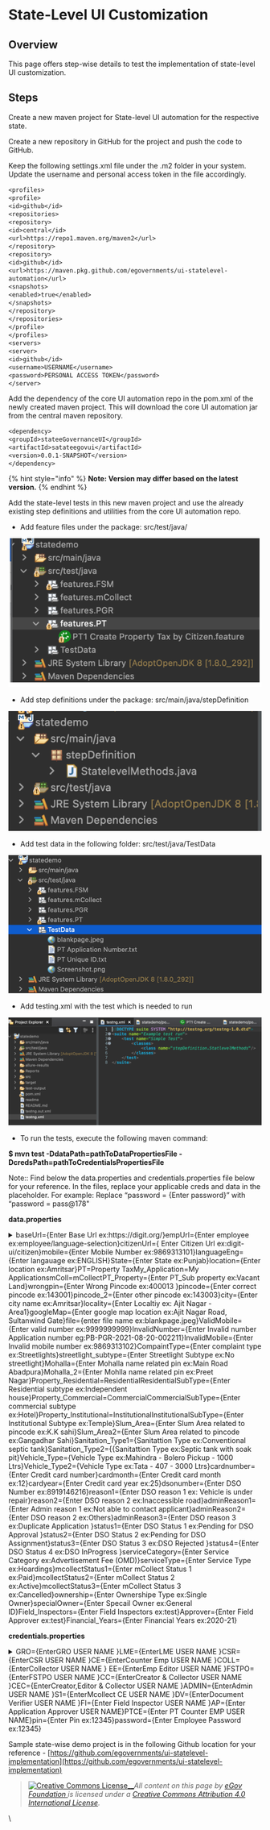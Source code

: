 # State-Level UI Customization

## Overview

This page offers step-wise details to test the implementation of state-level UI customization.  &#x20;

## Steps

Create a new maven project for State-level UI automation for the respective state.

Create a new repository in GitHub for the project and push the code to GitHub.

Keep the following settings.xml file under the .m2 folder in your system.\
Update the username and personal access token in the file accordingly.

```
<profiles>
<profile>
<id>github</id>
<repositories>
<repository>
<id>central</id>
<url>https://repo1.maven.org/maven2</url>
</repository>
<repository>
<id>github</id>
<url>https://maven.pkg.github.com/egovernments/ui-statelevel-automation</url>
<snapshots>
<enabled>true</enabled>
</snapshots>
</repository>
</repositories>
</profile>
</profiles>
<servers>
<server>
<id>github</id>
<username>USERNAME</username>
<password>PERSONAL ACCESS TOKEN</password>
</server>
```

Add the dependency of the core UI automation repo in the pom.xml of the newly created maven project. This will download the core UI automation jar from the central maven repository.

```
<dependency>
<groupId>stateeGovernanceUI</groupId>
<artifactId>satateegovui</artifactId>
<version>0.0.1-SNAPSHOT</version>
</dependency>
```

{% hint style="info" %}
**Note: Version may differ based on the latest version.**
{% endhint %}

Add the state-level tests in this new maven project and use the already existing step definitions and utilities from the core UI automation repo.

* Add feature files under the package: src/test/java/

![](<../../../.gitbook/assets/Screenshot 2021-12-16 at 4.44.38 PM.png>)

* Add step definitions under the package: src/main/java/stepDefinition

![](../../../.gitbook/assets/image-20211216-095054.png)

* Add test data in the following folder: src/test/java/TestData

![](<../../../.gitbook/assets/Screenshot 2021-12-24 at 4.53.51 PM.png>)

* Add testing.xml with the test which is needed to run

![](<../../../.gitbook/assets/image (12).png>)

* To run the tests, execute the following maven command:

**$ mvn test -DdataPath=pathToDataPropertiesFile -DcredsPath=pathToCredentialsPropertiesFile**

Note:: Find below the data.properties and credentials.properties file below for your reference. In the files, replace your applicable creds and data in the placeholder. For example: Replace “password = {Enter password}” with “password = pass@178"

**data.properties**

<details>

<summary>baseUrl={Enter Base Url ex:https://digit.org/}empUrl={Enter employee ex:employee/language-selection}citizenUrl={ Enter Citizen Url ex:digit-ui/citizen}mobile={Enter Mobile Number ex:9869313101}languageEng={Enter langauage ex:ENGLISH}State={Enter State ex:Punjab}location={Enter location ex:Amritsar}PT=Property TaxMy_Application=My ApplicationsmColl=mCollectPT_Property={Enter PT_Sub property ex:Vacant Land}wrongpin={Enter Wrong Pincode ex:400013 }pincode={Enter correct pincode ex:143001}pincode_2={Enter other pincode ex:143003}city={Enter city name ex:Amritsar}locality={Enter Localtiy ex: Ajit Nagar - Area1}googleMap={Enter google map location ex:Ajit Nagar Road, Sultanwind Gate}file={enter file name ex:blankpage.jpeg}ValidMobile={Enter valid number ex:9999999999}InvalidNumber={Enter Invalid number Application number eg:PB-PGR-2021-08-20-002211}InvalidMobile={Enter Invalid mobile number ex:9869313102}CompaintType={Enter complaint type ex:Streetlights}streetlight_subtype={Enter Streetlight Subtype ex:No streetlight}Mohalla={Enter Mohalla name related pin ex:Main Road Abadpura}Mohalla_2={Enter Mohlla name related pin ex:Preet Nagar}Property_Residential=ResidentialResidentialSubType={Enter Residential subtype ex:Independent house}Property_Commercial=CommercialCommercialSubType={Enter commercial subtype ex:Hotel}Property_Institutional=InstitutionalInstitutionalSubType={Enter Institutional Subtype ex:Temple}Slum_Area={Enter Slum Area related to pincode ex:K.K sahi}Slum_Area2={Enter Slum Area related to pincode ex:Gangadhar Sahi}Sanitation_Type1={Sanitattion Type ex:Conventional septic tank}Sanitation_Type2={{Sanitattion Type ex:Septic tank with soak pit}Vehicle_Type={Vehicle Type ex:Mahindra - Bolero Pickup - 1000 Ltrs}Vehicle_Type2={Vehicle Type ex:Tata - 407 - 3000 Ltrs}cardnumber={Enter Credit card number}cardmonth={Enter Credit card month ex:12}cardyear={Enter Credit card year ex:25}dsonumber={Enter DSO Number ex:8919146216}reason1={Enter DSO reason 1 ex: Vehicle is under repair}reason2={Enter DSO reason 2 ex:Inaccessible road}adminReason1={Enter Admin reason 1 ex:Not able to contact applicant}adminReason2={Enter DSO reason 2 ex:Others}adminReason3={Enter DSO reason 3 ex:Duplicate Application }status1={Enter DSO Status 1 ex:Pending for DSO Approval }status2={Enter DSO Status 2 ex:Pending for DSO Assignment}status3={Enter DSO Status 3 ex:DSO Rejected }status4={Enter DSO Status 4 ex:DSO InProgress }serviceCategory={Enter Service Category ex:Advertisement Fee (OMD)}serviceType={Enter Service Type ex:Hoardings}mcollectStatus1={Enter mCollect Status 1 ex:Paid}mcollectStatus2={Enter mCollect Status 2 ex:Active}mcollectStatus3={Enter mCollect Status 3 ex:Cancelled}ownership={Enter Ownershipe Type ex:Single Owner}specialOwner={Enter Specail Owner ex:General ID}Field_Inspectors={Enter Field Inspectors ex:test}Approver={Enter Field Approver ex:test}Financial_Years={Enter Financial Years ex:2020-21}</summary>



</details>

**credentials.properties**

<details>

<summary>GRO={EnterGRO USER NAME }LME={EnterLME USER NAME }CSR={EnterCSR USER NAME }CE={EnterCounter Emp USER NAME }COLL={EnterCollector USER NAME } EE={EnterEmp Editor USER NAME }FSTPO={EnterFSTPO USER NAME }CC={EnterCreator &#x26; Collector USER NAME }CEC={EnterCreator,Editor &#x26; Collector USER NAME }ADMIN={EnterAdmin USER NAME }S1={EnterMcollect CE USER NAME }DV={EnterDocument Verifier USER NAME }FI={Enter Field Inspector USER NAME }AP={Enter Application Approver USER NAME}PTCE={Enter PT Counter EMP USER NAME}pin={Enter Pin ex:12345}password={Enter Employee Password ex:12345}</summary>



</details>

Sample state-wise demo project is in the following Github location for your reference - [https://github.com/egovernments/ui-statelevel-implementation](https://github.com/egovernments/ui-statelevel-implementation)



> [![Creative Commons License](https://i.creativecommons.org/l/by/4.0/80x15.png)\_\_](http://creativecommons.org/licenses/by/4.0/)_All content on this page by_ [_eGov Foundation_ ](https://egov.org.in/)_is licensed under a_ [_Creative Commons Attribution 4.0 International License_](http://creativecommons.org/licenses/by/4.0/)_._

\
